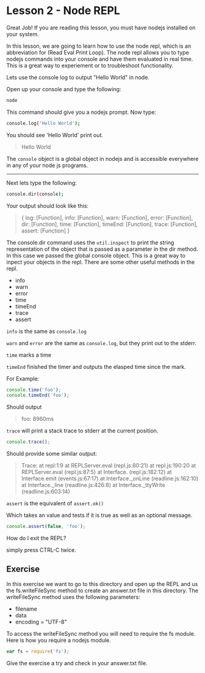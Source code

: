 # Lesson 2 - Node REPL

Great Job!  If you are reading this lesson, you must have nodejs
installed on your system.

In this lesson, we are going to learn how to use the node repl, which is
an abbreviation for (Read Eval Print Loop).  The node repl allows you to
type nodejs commands into your console and have them evaluated in real
time.  This is a great way to experiement or to troubleshoot
functionality.

Lets use the console log to output "Hello World" in node.

Open up your console and type the following:

``` sh
node
```

This command should give you a nodejs prompt.  Now type:

``` sh
console.log('Hello World');
```

You should see 'Hello World' print out.

> Hello World

The `console` object is a global object in nodejs and is accessible
everywhere in any of your node js programs.

---

Next lets type the following:

``` sh
console.dir(console);
```

Your output should look like this:

> { log: [Function],
>  info: [Function],
>  warn: [Function],
>  error: [Function],
>  dir: [Function],
>  time: [Function],
>  timeEnd: [Function],
>  trace: [Function],
>  assert: [Function] }

The console.dir command uses the `util.inspect` to print the string
representation of the object that is passed as a parameter in the dir
method.  In this case we passed the global console object.  This is a
great way to inpect your objects in the repl.  There are some other
useful methods in the repl.

* info
* warn
* error
* time
* timeEnd
* trace
* assert

`info` is the same as `console.log`

`warn` and `error` are the same as `console.log`, but they print out to the
stderr.

`time` marks a time

`timeEnd` finished the timer and outputs the elasped time since the
mark.

For Example:

``` javascript
console.time('foo');
console.timeEnd('foo');
```

Should output

> foo: 8960ms

`trace` will print a stack trace to stderr at the current position.

``` javascript
console.trace();
```
Should provide some similar output:

> Trace: 
>    at repl:1:9
>    at REPLServer.eval (repl.js:80:21)
>    at repl.js:190:20
>    at REPLServer.eval (repl.js:87:5)
>    at Interface.<anonymous> (repl.js:182:12)
>    at Interface.emit (events.js:67:17)
>    at Interface._onLine (readline.js:162:10)
>    at Interface._line (readline.js:426:8)
>    at Interface._ttyWrite (readline.js:603:14)

`assert` is the equivalent of `assert.ok()`

Which takes an value and tests if it is true as well as an optional
message.

``` javascript
console.assert(false, 'foo');
```

How do I exit the REPL?

simply press CTRL-C twice.

## Exercise

In this exercise we want to go to this directory and open up the REPL
and us the fs.writeFileSync method to create an answer.txt file in this
directory.  The writeFileSync method uses the following parameters:

* filename
* data
* encoding = "UTF-8"

To access the writeFileSync method you will need to require the fs
module.  Here is how you require a nodejs module.

``` javascript
var fs = require('fs');
```

Give the exercise a try and check in your answer.txt file.


